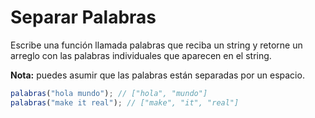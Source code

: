 # Separar Palabras

Escribe una función llamada palabras que reciba un string y retorne un arreglo con las palabras individuales que aparecen en el string.

**Nota:** puedes asumir que las palabras están separadas por un espacio.

```javascript
palabras("hola mundo"); // ["hola", "mundo"]
palabras("make it real"); // ["make", "it", "real"]
```
